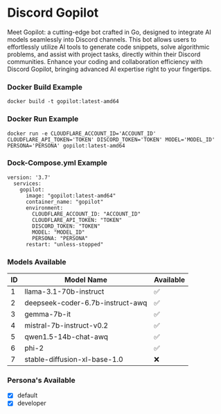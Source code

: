 # Discord Gopilot
Meet Gopilot: a cutting-edge bot crafted in Go, designed to integrate AI models seamlessly into Discord channels. This bot allows users to effortlessly utilize AI tools to generate code snippets, solve algorithmic problems, and assist with project tasks, directly within their Discord communities. Enhance your coding and collaboration efficiency with Discord Gopilot, bringing advanced AI expertise right to your fingertips.

### Docker Build Example
```
docker build -t gopilot:latest-amd64
```

### Docker Run Example
```
docker run -e CLOUDFLARE_ACCOUNT_ID='ACCOUNT_ID' CLOUDFLARE_API_TOKEN='TOKEN' DISCORD_TOKEN='TOKEN' MODEL='MODEL_ID' PERSONA='PERSONA' gopilot:latest-amd64
```

### Dock-Compose.yml Example
```
version: '3.7'
  services:
    gopilot:
      image: "gopilot:latest-amd64"
      container_name: "gopilot"
      environment:
        CLOUDFLARE_ACCOUNT_ID: "ACCOUNT_ID"
        CLOUDFLARE_API_TOKEN: "TOKEN"
        DISCORD_TOKEN: "TOKEN"
        MODEL: "MODEL_ID"
        PERSONA: "PERSONA"
      restart: "unless-stopped"
```
### Models Available
|  ID  | Model Name                        | Available |
|------|-----------------------------------|-----------|
|1     | llama-3.1-70b-instruct            | ✅        |
|2     | deepseek-coder-6.7b-instruct-awq  | ✅        |
|3     | gemma-7b-it                       | ✅        |
|4     | mistral-7b-instruct-v0.2          | ✅        |
|5     | qwen1.5-14b-chat-awq              | ✅        |
|6     | phi-2                             | ✅        |
|7     | stable-diffusion-xl-base-1.0      | ❌        |


### Persona's Available
- [x] default
- [x] developer
